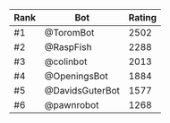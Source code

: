 Rank|Bot|Rating
---|---|---
#1|@ToromBot|2502
#2|@RaspFish|2288
#3|@colinbot|2013
#4|@OpeningsBot|1884
#5|@DavidsGuterBot|1577
#6|@pawnrobot|1268
